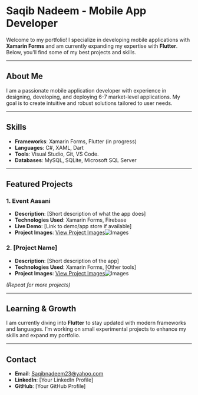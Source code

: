# **Saqib Nadeem - Mobile App Developer**

Welcome to my portfolio! I specialize in developing mobile applications with **Xamarin Forms** and am currently expanding my expertise with **Flutter**. 
Below, you'll find some of my best projects and skills.

---

## **About Me**
I am a passionate mobile application developer with experience in designing, developing, and deploying 6-7 market-level applications. My goal is to create intuitive and robust solutions tailored to user needs.

---

## **Skills**
- **Frameworks**: Xamarin Forms, Flutter (in progress)
- **Languages**: C#, XAML, Dart
- **Tools**: Visual Studio, Git, VS Code.
- **Databases**: MySQL, SQLite, Microsoft SQL Server

---

## **Featured Projects**
### 1. **Event Aasani**
   - **Description**: [Short description of what the app does]
   - **Technologies Used**: Xamarin Forms, Firebase
   - **Live Demo**: [Link to demo/app store if available]
   - **Project Images**: [View Project Images](https://github.com/SaqibNadeem23/Event-Aasani/tree/master/Event%20Aasani%20Images)![Images](screenshots/homepage.png)


### 2. **[Project Name]**
   - **Description**: [Short description of the app]
   - **Technologies Used**: Xamarin Forms, [Other tools]
   - **Project Images**: [View Project Images](https://github.com/SaqibNadeem23/Event-Aasani/tree/master/Event%20Aasani%20Images)![Images](screenshots/homepage.png)


_(Repeat for more projects)_

---

## **Learning & Growth**
I am currently diving into **Flutter** to stay updated with modern frameworks and languages. I’m working on small experimental projects to enhance my skills and expand my portfolio.

---

## **Contact**
- **Email**: Saqibnadeem23@yahoo.com
- **LinkedIn**: [Your LinkedIn Profile]
- **GitHub**: [Your GitHub Profile]
